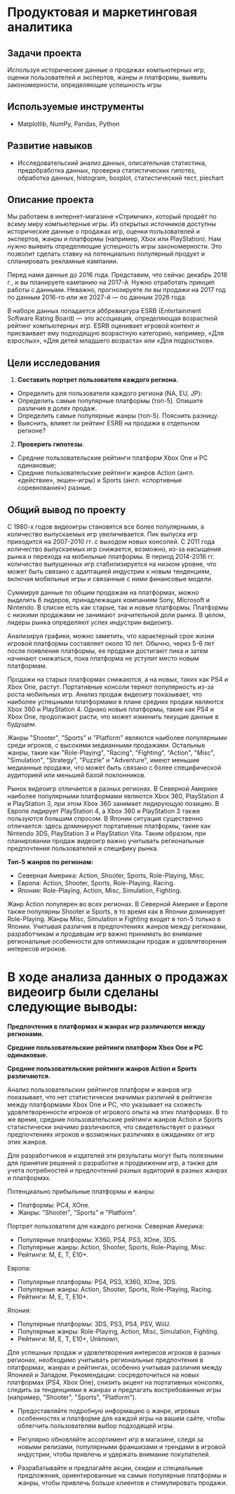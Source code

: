 # Продуктовая и маркетинговая аналитика

## Задачи проекта

Используя исторические данные о продажах компьютерных игр, оценки пользователей и экспертов, жанры и платформы, выявить закономерности, определяющие успешность игры 

## Используемые инструменты

- Matplotlib, NumPy, Pandas, Python

## Развитие навыков
- Исследовательский анализ данных, описательная статистика, предобработка данных, проверка статистических гипотез, обработка данных, histogram, boxplot, статистический тест, piechart

## Описание проекта

Мы работаем в интернет-магазине «Стримчик», который продаёт по всему миру компьютерные игры. Из открытых источников доступны исторические данные о продажах игр, оценки пользователей и экспертов, жанры и платформы (например, Xbox или PlayStation). Нам нужно выявить определяющие успешность игры закономерности. Это позволит сделать ставку на потенциально популярный продукт и спланировать рекламные кампании.

Перед нами данные до 2016 года. Представим, что сейчас декабрь 2016 г., и вы планируете кампанию на 2017-й. Нужно отработать принцип работы с данными. Неважно, прогнозируете ли вы продажи на 2017 год по данным 2016-го или же 2027-й — по данным 2026 года.

В наборе данных попадается аббревиатура ESRB (Entertainment Software Rating Board) — это ассоциация, определяющая возрастной рейтинг компьютерных игр. ESRB оценивает игровой контент и присваивает ему подходящую возрастную категорию, например, «Для взрослых», «Для детей младшего возраста» или «Для подростков».

## Цели исследования

1) **Составить портрет пользователя каждого региона.**
- Определить для пользователя каждого региона (NA, EU, JP):
- Определить самые популярные платформы (топ-5). Опишите различия в долях продаж.
- Определить самые популярные жанры (топ-5). Пояснить разницу.
- Выяснить, влияет ли рейтинг ESRB на продажи в отдельном регионе?

2) **Проверить гипотезы.**
- Средние пользовательские рейтинги платформ Xbox One и PC одинаковые;
- Средние пользовательские рейтинги жанров Action (англ. «действие», экшен-игры) и Sports (англ. «спортивные соревнования») разные.

## Общий вывод по проекту


С 1980-х годов видеоигры становятся все более популярными, а количество выпускаемых игр увеличивается. Пик выпуска игр приходится на 2007-2010 гг. с выходом новых консолей. С 2011 года количество выпускаемых игр снижается, возможно, из-за насыщения рынка и перехода на мобильные платформы. В период 2014-2016 гг. количество выпущенных игр стабилизируется на низком уровне, что может быть связано с адаптацией индустрии к новым тенденциям, включая мобильные игры и связанные с ними финансовые модели.

Суммируя данные по общим продажам на платформах, можно выделить 6 лидеров, принадлежащих компаниям Sony, Microsoft и Nintendo. В списке есть как старые, так и новые платформы. Платформы с низкими продажами не занимают значительной доли рынка. В целом, лидеры рынка определяют успех индустрии видеоигр.


Анализируя графики, можно заметить, что характерный срок жизни игровой платформы составляет около 10 лет. Обычно, через 5-6 лет после появления платформы, ее продажи достигают пика и затем начинают снижаться, пока платформа не уступит место новым платформам.

Продажи на старых платформах снижаются, а на новых, таких как PS4 и Xbox One, растут. Портативные консоли теряют популярность из-за роста мобильных игр. Анализ продаж видеоигр показывает, что наиболее успешными платформами в плане средних продаж являются Xbox 360 и PlayStation 4. Однако новые платформы, такие как PS4 и Xbox One, продолжают расти, что может изменить текущие данные в будущем.

Жанры "Shooter", "Sports" и "Platform" являются наиболее популярными среди игроков, с высокими медианными продажами. Остальные жанры, такие как "Role-Playing", "Racing", "Fighting", "Action", "Misc", "Simulation", "Strategy", "Puzzle" и "Adventure", имеют меньшие медианные продажи, что может быть связано с более специфической аудиторией или меньшей базой поклонников.

Рынок видеоигр отличается в разных регионах. В Северной Америке наиболее популярными платформами являются Xbox 360, PlayStation 4 и PlayStation 3, при этом Xbox 360 занимает лидирующую позицию. В Европе лидирует PlayStation 4, а Xbox 360 и PlayStation 3 также пользуются большим спросом. В Японии ситуация существенно отличается: здесь доминируют портативные платформы, такие как Nintendo 3DS, PlayStation 3 и PlayStation Vita. Таким образом, при планировании продаж видеоигр важно учитывать региональные предпочтения пользователей и специфику рынка.



**Топ-5 жанров по регионам:**

- Северная Америка: Action, Shooter, Sports, Role-Playing, Misc.
- Европа: Action, Shooter, Sports, Role-Playing, Racing.
- Япония: Role-Playing, Action, Misc, Simulation, Fighting.


Жанр Action популярен во всех регионах. В Северной Америке и Европе также популярны Shooter и Sports, в то время как в Японии доминирует Role-Playing. Жанры Misc, Simulation и Fighting входят в топ-5 только в Японии. Учитывая различия в предпочтениях жанров между регионами, разработчикам и продавцам игр важно принимать во внимание региональные особенности для оптимизации продаж и удовлетворения интересов игроков.


# В ходе анализа данных о продажах видеоигр были сделаны следующие выводы:

**Предпочтения в платформах и жанрах игр различаются между регионами.**


**Средние пользовательские рейтинги платформ Xbox One и PC одинаковые.**


**Средние пользовательские рейтинги жанров Action и Sports различаются.**

Анализ пользовательских рейтингов платформ и жанров игр показывает, что нет статистически значимых различий в рейтингах между платформами Xbox One и PC, что указывает на схожесть удовлетворенности игроков от игрового опыта на этих платформах. В то же время, средние пользовательские рейтинги жанров Action и Sports статистически значимо различаются, что свидетельствует о разных предпочтениях игроков и возможных различиях в ожиданиях от игр этих жанров.

Для разработчиков и издателей эти результаты могут быть полезными для принятия решений о разработке и продвижении игр, а также для учета потребностей и предпочтений разных аудиторий в разных жанрах и платформах.




Потенциально прибыльные платформы и жанры:
- Платформы: PC4, XOne.
- Жанры: "Shooter", "Sports" и "Platform".


Портрет пользователя для каждого региона:
Северная Америка:

- Популярные платформы: X360, PS4, PS3, XOne, 3DS.
- Популярные жанры:  Action, Shooter, Sports, Role-Playing, Misc.
- Рейтинги: M, E, T, E10+.

Европа:
- Популярные платформы: PS4, PS3, X360, XOne, 3DS.
- Популярные жанры:  Action, Shooter, Sports, Role-Playing, Racing.
- Рейтинги: M, E, T, E10+.


Япония:

- Популярные платформы: 3DS, PS3, PS4, PSV, WiiU.
- Популярные жанры: Role-Playing, Action, Misc, Simulation, Fighting.
- Рейтинги: M, E, T, E10+, Unknown,



Для успешных продаж и удовлетворения интересов игроков в разных регионах, необходимо учитывать региональные предпочтения в платформах, жанрах и рейтингах, особенно учитывая различия между Японией и Западом. Рекомендации: сосредоточиться на новых платформах (PS4, Xbox One), снизить акцент на портативных консолях, следить за тенденциями в жанрах и предлагать востребованные игры (например, "Shooter", "Sports", "Platform"). 
- Предоставляйте подробную информацию о жанре, игровых особенностях и платформе для каждой игры на вашем сайте, чтобы облегчить пользователям выбор подходящей игры.


- Регулярно обновляйте ассортимент игр в магазине, следя за новыми релизами, популярными франшизами и трендами в игровой индустрии, чтобы привлечь и удержать внимание покупателей.


- Разрабатывайте и предлагайте акции, скидки и специальные предложения, ориентированные на самые популярные платформы и жанры, чтобы привлечь больше клиентов и стимулировать продажи.
